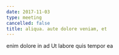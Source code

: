 ```yaml
---
date: 2017-11-03
type: meeting
cancelled: false
title: aliqua. aute dolore veniam, et
---
```

enim dolore in ad Ut labore quis tempor ea